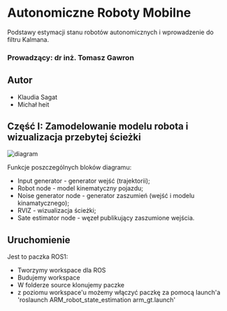 # Autonomiczne Roboty Mobilne
Podstawy estymacji stanu robotów autonomicznych i wprowadzenie do filtru Kalmana.

### Prowadzący: dr inż. Tomasz Gawron

## Autor
* Klaudia Sagat
* Michał heit

## Część I: Zamodelowanie modelu robota i wizualizacja przebytej ścieżki

![diagram](https://github.com/jumpincrane/arm_gt_v2/blob/main/estimationdiagram.PNG)

Funkcje poszczególnych bloków diagramu:
* Input generator - generator wejść (trajektorii);
* Robot node - model kinematyczny pojazdu;
* Noise generator node - generator zaszumień (wejść i modelu kinamatycznego);
* RVIZ - wizualizacja ścieżki;
* Sate estimator node - węzeł publikujący zaszumione wejścia.  

## Uruchomienie
Jest to paczka ROS1:
* Tworzymy workspace dla ROS
* Budujemy workspace
* W folderze source klonujemy paczke
* z poziomu workspace'u możemy włączyć paczkę za pomocą launch'a
'roslaunch ARM_robot_state_estimation arm_gt.launch'
